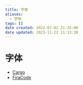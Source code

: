```yaml
---
title: 字体
aliases:
  - 字体
tags: []
date created: 2022-07-02 21:25:00
date updated: 2023-11-22 11:13:30
---
```


# 字体

- [Cargo](https://cargo.site/)
- [FiraCode](https://github.com/tonsky/FiraCode)
